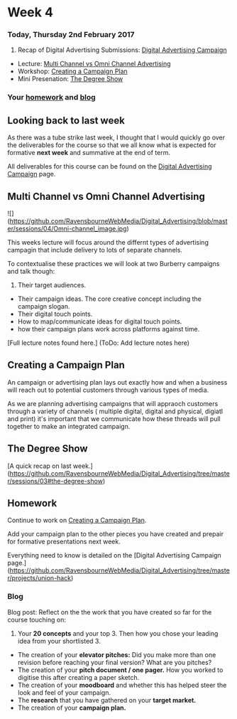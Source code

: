 # Week 4

### Today, Thursday 2nd February 2017

1. Recap of Digital Advertising Submissions: [Digital Advertising Campaign](https://github.com/RavensbourneWebMedia/Digital_Advertising/tree/master/projects/union-hack)
* Lecture: [Multi Channel vs Omni Channel Advertising](#multi-channel-vs-omni-channel-advertising)
* Workshop: [Creating a Campaign Plan](#creating-a-campaign-plan) 
* Mini Presenation: [The Degree Show](#the-degree-show)

### Your [homework](#homework) and [blog](#blog)


## Looking back to last week

As there was a tube strike last week, I thought that I would quickly go over the deliverables for the course so that we all know what is expected for formative **next week** and summative at the end of term. 

All deliverables for this course can be found on the [Digital Advertising Campaign](https://github.com/RavensbourneWebMedia/Digital_Advertising/tree/master/projects/union-hack) page. 


## Multi Channel vs Omni Channel Advertising

![] (https://github.com/RavensbourneWebMedia/Digital_Advertising/blob/master/sessions/04/Omni-channel_image.jpg)

This weeks lecture will focus around the differnt types of advertising campagin that include delivery to lots of separate channels. 

To contextualise these practices we will look at two Burberry campaigns and talk though:

1. Their target audiences. 
* Their campaign ideas. The core creative concept including the campaign slogan. 
* Their digital touch points. 
* How to map/communicate ideas for digital touch points. 
* how their campaign plans work across platforms against time. 

[Full lecture notes found here.] (ToDo: Add lecture notes here)

## Creating a Campaign Plan

An campaign or advertising plan lays out exactly how and when a business will reach out to potential customers through various types of media.

As we are planning advertising campaigns that will appraoch customers through a variety of channels ( multiple digital, digital and physical, digiatl and print) it's important that we communicate how these threads will pull together to make an integrated campaign. 




## The Degree Show

[A quick recap on last week.] (https://github.com/RavensbourneWebMedia/Digital_Advertising/tree/master/sessions/03#the-degree-show)

## Homework
    
Continue to work on [Creating a Campaign Plan](#creating-a-campaign-plan). 

Add your campaign plan to the other pieces you have created and prepair for formative presentations next week. 

Everything need to know is detailed on the [Digital Advertising Campaign page.] (https://github.com/RavensbourneWebMedia/Digital_Advertising/tree/master/projects/union-hack)

### Blog 

Blog post: Reflect on the the work that you have created so far for the course touching on:

1. Your **20 concepts** and your top 3. Then how you chose your leading idea from your shortlisted 3. 
* The creation of your **elevator pitches:** Did you make more than one revision before reaching your final version? What are you pitches? 
* The creation of your **pitch document / one pager.** How you worked to digitise this after creating a paper sketch. 
* The creation of your **moodboard** and whether this has helped steer the look and feel of your campaign. 
* The **research** that you have gathered on your **target market.** 
* The creation of your **campaign plan.** 
